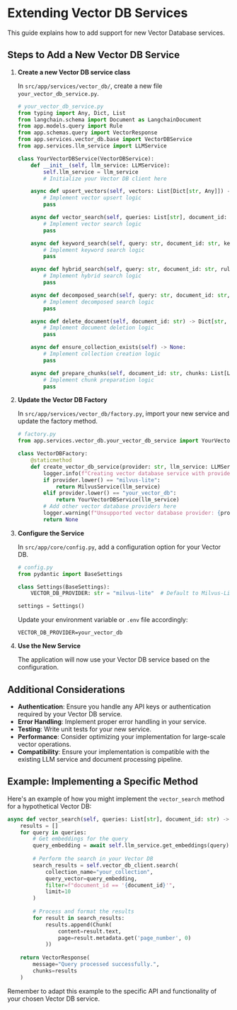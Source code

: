 # Extending Vector DB Services

This guide explains how to add support for new Vector Database services.

## Steps to Add a New Vector DB Service

1. **Create a new Vector DB service class**

   In `src/app/services/vector_db/`, create a new file `your_vector_db_service.py`.

   ```python
   # your_vector_db_service.py
   from typing import Any, Dict, List
   from langchain.schema import Document as LangchainDocument
   from app.models.query import Rule
   from app.schemas.query import VectorResponse
   from app.services.vector_db.base import VectorDBService
   from app.services.llm_service import LLMService

   class YourVectorDBService(VectorDBService):
       def __init__(self, llm_service: LLMService):
           self.llm_service = llm_service
           # Initialize your Vector DB client here

       async def upsert_vectors(self, vectors: List[Dict[str, Any]]) -> Dict[str, str]:
           # Implement vector upsert logic
           pass

       async def vector_search(self, queries: List[str], document_id: str) -> VectorResponse:
           # Implement vector search logic
           pass

       async def keyword_search(self, query: str, document_id: str, keywords: List[str]) -> VectorResponse:
           # Implement keyword search logic
           pass

       async def hybrid_search(self, query: str, document_id: str, rules: List[Rule]) -> VectorResponse:
           # Implement hybrid search logic
           pass

       async def decomposed_search(self, query: str, document_id: str, rules: List[Rule]) -> Dict[str, Any]:
           # Implement decomposed search logic
           pass

       async def delete_document(self, document_id: str) -> Dict[str, str]:
           # Implement document deletion logic
           pass

       async def ensure_collection_exists(self) -> None:
           # Implement collection creation logic
           pass

       async def prepare_chunks(self, document_id: str, chunks: List[LangchainDocument]) -> List[Dict[str, Any]]:
           # Implement chunk preparation logic
           pass
   ```

2. **Update the Vector DB Factory**

   In `src/app/services/vector_db/factory.py`, import your new service and update the factory method.

   ```python
   # factory.py
   from app.services.vector_db.your_vector_db_service import YourVectorDBService

   class VectorDBFactory:
       @staticmethod
       def create_vector_db_service(provider: str, llm_service: LLMService) -> Optional[VectorDBService]:
           logger.info(f"Creating vector database service with provider: {provider}")
           if provider.lower() == "milvus-lite":
               return MilvusService(llm_service)
           elif provider.lower() == "your_vector_db":
               return YourVectorDBService(llm_service)
           # Add other vector database providers here
           logger.warning(f"Unsupported vector database provider: {provider}")
           return None
   ```

3. **Configure the Service**

   In `src/app/core/config.py`, add a configuration option for your Vector DB.

   ```python
   # config.py
   from pydantic import BaseSettings

   class Settings(BaseSettings):
       VECTOR_DB_PROVIDER: str = "milvus-lite"  # Default to Milvus-Lite

   settings = Settings()
   ```

   Update your environment variable or `.env` file accordingly:

   ```
   VECTOR_DB_PROVIDER=your_vector_db
   ```

4. **Use the New Service**

   The application will now use your Vector DB service based on the configuration.

## Additional Considerations

- **Authentication**: Ensure you handle any API keys or authentication required by your Vector DB service.
- **Error Handling**: Implement proper error handling in your service.
- **Testing**: Write unit tests for your new service.
- **Performance**: Consider optimizing your implementation for large-scale vector operations.
- **Compatibility**: Ensure your implementation is compatible with the existing LLM service and document processing pipeline.

## Example: Implementing a Specific Method

Here's an example of how you might implement the `vector_search` method for a hypothetical Vector DB:

```python
async def vector_search(self, queries: List[str], document_id: str) -> VectorResponse:
    results = []
    for query in queries:
        # Get embeddings for the query
        query_embedding = await self.llm_service.get_embeddings(query)
        
        # Perform the search in your Vector DB
        search_results = self.vector_db_client.search(
            collection_name="your_collection",
            query_vector=query_embedding,
            filter=f"document_id == '{document_id}'",
            limit=10
        )
        
        # Process and format the results
        for result in search_results:
            results.append(Chunk(
                content=result.text,
                page=result.metadata.get('page_number', 0)
            ))
    
    return VectorResponse(
        message="Query processed successfully.",
        chunks=results
    )
```

Remember to adapt this example to the specific API and functionality of your chosen Vector DB service.